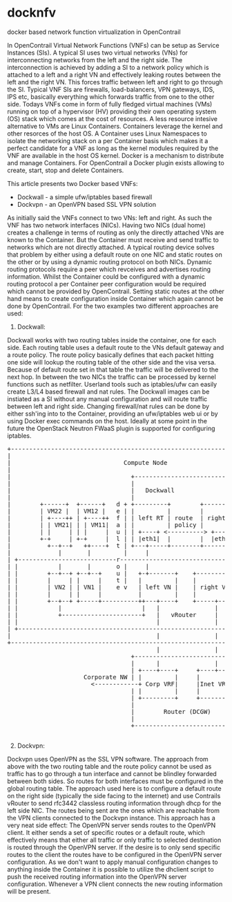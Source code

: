 # docknfv
docker based network function virtualization in OpenContrail

In OpenContrail Virtual Network Functions (VNFs) can be setup as Service Instances (SIs). A typical SI uses two virtual networks (VNs) for interconnecting networks from the left and the right side. The interconnection is achieved by adding a SI to a network policy which is attached to a left and a right VN and effectively leaking routes between the left and the right VN. This forces traffic between left and right to go through the SI. Typical VNF SIs are firewalls, load-balancers, VPN gateways, IDS, IPS etc, basically everything which forwards traffic from one to the other side. Todays VNFs come in form of fully fledged virtual machines (VMs) running on top of a hypervisor (HV) providing their own operating system (OS) stack which comes at the cost of resources. 
A less resource intesive alternative to VMs are Linux Containers. Containers leverage the kernel and other resorces of the host OS. A Container uses Linux Namespaces to isolate the networking stack on a per Container basis which makes it a perfect candidate for a VNF as long as the kernel modules required by the VNF are available in the host OS kernel. Docker is a mechanism to distribute and manage Containers. For OpenContrail a Docker plugin exists allowing to create, start, stop and delete Containers.

This article presents two Docker based VNFs:
- Dockwall - a simple ufw/iptables based firewall
- Dockvpn - an OpenVPN based SSL VPN solution

As initially said the VNFs connect to two VNs: left and right. As such the VNF has two network interfaces (NICs). Having two NICs (dual home) creates a challenge in terms of routing as only the directly attached VNs are known to the Container. But the Container must receive and send traffic to networks which are not directly attached. A typical routing device solves that problem by either using a default route on one NIC and static routes on the other or by using a dynamic routing protocol on both NICs. Dynamic routing protocols require a peer which revceives and advertises routing information. Whilst the Container could be configured with a dynamic routing protocol a per Container peer configuration would be required which cannot be provided by OpenContrail.
Setting static routes at the other hand means to create configuration inside Container which again cannot be done by OpenContrail. 
For the two examples two different approaches are used:

1. Dockwall:

Dockwall works with two routing tables inside the container, one for each side. Each routing table uses a default route to the VNs default gateway and a route policy. The route policy basically defines that each packet hitting one side will lookup the routing table of the other side and the visa versa. Because of default route set in that table the traffic will be delivered to the next hop. In between the two NICs the traffic can be processed by kernel functions such as netfilter. Userland tools such as iptables/ufw can easily create L3/L4 based firewall and nat rules. The Dockwall images can be instiated as a SI without any manual configuration and will route traffic between left and right side. Changing firewall/nat rules can be done by either ssh'ing into to the Container, providing an ufw/iptables web ui or by using Docker exec commands on the host.
Ideally at some point in the future the OpenStack Neutron FWaaS plugin is supported for configuring iptables.

<pre>
+----------------------------------------------------------------------+  
|                                                                      |  
|                               Compute Node                           |  
|                                                                      |  
|                                 +-----------------------------+      |  
|                                 |                             |      |  
|                                 |   Dockwall                  |      |  
|                                 |                             |      |  
|        +------+  +------+   d + +---------+        +----------+ + d  |  
|        | VM22 |  | VM12 |   e | |         |        |          | | e  |  
|        | +----++ | +----++  f | | left RT | route  | right RT | | f  |  
|        | | VM21| | | VM11|  a | |         | policy |          | | a  |  
|        | |     | | |     |  u | | +----+ <----------> +-----+ | | u  |  
|        +-+     | +-+     |  l | | |eth1|  |        |  |eth0 | | | l  |  
|          +--+--+   ++----+  t | +---+-----+--------+------+-+-+ | t  |  
|             |       |         |     |                     |     |    |  
| +---------------------------r---------------------------------+ | r  |  
| |           |       |       o |     |                     |   | | o  |  
| |        +--+--+ +--+--+    u |   +-+-------+    +--------+-+ | | u  |  
| |        |     | |     |    t |   |         |    |          | | | t  |  
| |        | VN2 | | VN1 |    e v   | left VN |    | right VN | | v e  |  
| |        |     | |     |          |         |    |          | |      |  
| |        +--+--+ +-----+----------++---+----+    +-----+----+ |      |  
| |           |                      |   |               |      |      |  
| |           +----------------------+   |   vRouter     |      |      |  
| |                                      |               |      |      |  
| +-------------------------------------------------------------+      |  
|                                        |               |             |  
+----------------------------------------------------------------------+  
                                         |               |                
                                  +-----------------------------+         
                                  |      |               |      |         
                                  | +----+----+     +----+----+ |         
                     Corporate NW | |         |     |         | | Internet
                       <------------+ Corp VRF|     |Inet VRF +---------->
                                  | |         |     |         | |         
                                  | +---------+     +---------+ |         
                                  |                             |         
                                  |        Router (DCGW)        |         
                                  |                             |         
                                  +-----------------------------+         

</pre>

2. Dockvpn:

Dockvpn uses OpenVPN as the SSL VPN software. The approach from above with the two routing table and the route policy cannot be used as traffic has to go through a tun interface and cannot be blindley forwarded between both sides. So routes for both interfaces must be configured in the global routing table. The approach used here is to configure a default route on the right side (typically the side facing to the internet) and use Contrails vRouter to send rfc3442 classless routing information through dhcp for the left side NIC. The routes being sent are the ones which are reachable from the VPN clients connected to the Dockvpn instance. This approach has a very neat side effect: The OpenVPN server sends routes to the OpenVPN client. It either sends a set of specific routes or a default route, which effectively means that either all traffic or only traffic to selected destination is routed through the OpenVPN server. If the desire is to only send specific routes to the client the routes have to be configured in the OpenVPN server configuration. As we don't want to apply manual configuration changes to anything inside the Container it is possible to utilize the dhclient script to push the received routing information into the OpenVPN server configuration. Whenever a VPN client connects the new routing information will be present.
